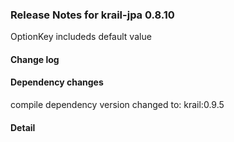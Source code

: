 ### Release Notes for krail-jpa 0.8.10

OptionKey includeds default value

#### Change log



#### Dependency changes

   compile dependency version changed to: krail:0.9.5

#### Detail

